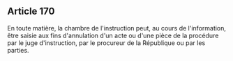 Article 170
----
En toute matière, la chambre de l'instruction peut, au cours de l'information,
être saisie aux fins d'annulation d'un acte ou d'une pièce de la procédure par
le juge d'instruction, par le procureur de la République ou par les parties.
